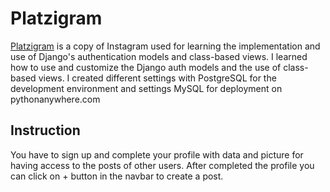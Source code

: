 # Platzigram

[Platzigram](http://matteo.pythonanywhere.com/ "Platzigram") is a copy of Instagram used for learning the implementation and use of Django's authentication models and class-based views. 
I learned how to use and customize the Django auth models and the use of class-based views.
I created different settings with PostgreSQL for the development environment and settings MySQL for deployment on pythonanywhere.com

## Instruction

You have to sign up and complete your profile with data and picture for having access to the posts of other users.
After completed the profile you can click on + button in the navbar to create a post.
